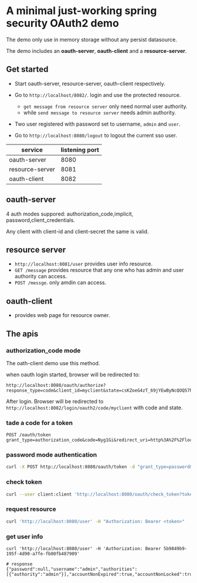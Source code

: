 # A minimal just-working spring security OAuth2 demo
The demo only use in memory storage without any persist datasource.

The demo includes an **oauth-server**, **oauth-client** and a **resource-server**.

## Get started
- Start oauth-server, resource-server, oauth-client respectively.

- Go to `http://localhost/8082/`. login and use the protected resource. 
    - `get message from resource server` only need normal user authority.
    - while `send message to resource server` needs admin authority.

- Two user registered with password set to username, `admin` and `user`.

- Go to `http://localhost:8080/logout` to logout the current sso user.


| service | listening port |
|---|---|
| oauth-server | 8080 |
| resource-server | 8081 |
| oauth-client | 8082 |

## oauth-server

4 auth modes suppored: authorization_code,implicit, password,client_credentials. 

Any client with client-id and client-secret the same is valid.

## resource server
- `http://localhost:8081/user` provides user info resource.
- `GET /message` provides resource that any one who has admin and user authority can access.
- `POST /messge`. only amdin can access.

## oauth-client
- provides web page for resource owner.

## The apis
### authorization_code mode
The oath-client demo use this method.

when oauth login started, browser will be redirected to:
```
http://localhost:8080/oauth/authorize?response_type=code&client_id=myclient&state=csKZoeG4zT_69jYEwByNcQOQ57hrnqUaSw_AWW3iUzY%3D&redirect_uri=http://localhost:8082/login/oauth2/code/myclient
```
After login. Browser will be redirected to `http://localhost:8082/login/oauth2/code/myclient` with code and state.

### tade a code for a token
```
POST /oauth/token grant_type=authorization_code&code=Nyg1Gi&redirect_uri=http%3A%2F%2Flocalhost%3A8082%2Flogin%2Foauth2%2Fcode%2Fmyclient
```


### password mode authentication
```bash
curl -X POST http://localhost:8080/oauth/token -d "grant_type=password&client_id=client&client_secret=client&username=admin&password=admin"
```

### check token
```bash
curl --user client:client 'http://localhost:8080/oauth/check_token?token=<token>'
```

### request resource
```bash
curl 'http://localhost:8080/user' -H "Authorization: Bearer <token>"
```

### get user info

```
curl 'http://localhost:8080/user' -H 'Authorization: Bearer 5b9849b9-195f-4d90-a7fe-fb00fb487909' 

# response
{"password":null,"username":"admin","authorities":[{"authority":"admin"}],"accountNonExpired":true,"accountNonLocked":true,"credentialsNonExpired":true,"enabled":true}
```